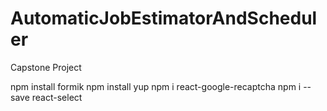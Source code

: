 # AutomaticJobEstimatorAndScheduler
Capstone Project

npm install formik
npm install yup
npm i react-google-recaptcha
npm i --save react-select